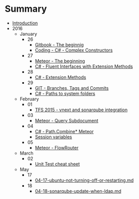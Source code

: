 # Summary

* [Introduction](README.md)
* 2016
   * January
       * 26
           * [Gitbook - The beginnig](source/_posts/01-26-gitbook-the-beginning.md)
           * [Coding - C# - Complex Constructors](source/_posts/01-26-c-sharp-complex-constructors.md)
       * 27
           * [Meteor - The beginning](source/_posts/01-27-meteor-the-beginning.md)
           * [C# - Fluent Interfaces with Extension Methods](source/_posts/01-27-interface-with-extension-methods.md)
       * 28
           * [C# - Extension Methods](source/_posts/01-28-extension-methods-overlap-with-linq.md)
       * 29
           * [GIT - Branches, Tags and Commits](source/_posts/01-29-git-branches-tags-and-commits.md)
           * [C# - Paths to system folders](source/_posts/01-29-csharp-path-to-system-folders.md)
   * February
       * 01
           * [TFS 2015 - vnext and sonarqube integration](source/_posts/02-01-vnext-sonarqube-integration.md)
       * 03
           * [Meteor - Query Subdocument](source/_posts/02-03-meteor-query-subdocument.md)
       * 04
           * [C# - Path.Combine* Meteor](source/_posts/02-04-csharp-path-combine.md)
           * [Session variables](source/_posts/02-04-meteor-session-variables.md)
       * 05
           * [Meteor - FlowRouter](source/_posts/02-05-meteor-flowRouter.md)
   * March
       * 02
           * [Unit Test cheat sheet](source/_posts/03-02-unit-test-cheatsheet.md)
   * May
       * 17
           * [04-17-ubuntu-not-turning-off-or-restarting.md](source/_posts/04-17-ubuntu-not-turning-off-or-restartingmd.md)
       * 18
           * [04-18-sonarqube-update-when-ldap.md](source/_posts/04-18-sonarqube-update-when-ldapmd.md)

